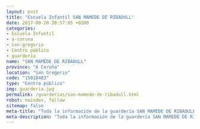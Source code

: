```yaml
---
layout: post
title: "Escuela Infantil SAN MAMEDE DE RIBADULL"
date: 2017-09-20 20:57:05 +0200
categories:
- Escuela Infantil
- a-coruna
- san-gregorio
- Centro público
- guarderia
name: "SAN MAMEDE DE RIBADULL"
province: "A Coruña"
location: "San Gregorio"
code: "15018483"
type: "Centro público"
img: guarderia.jpg
permalink: /guarderias/san-mamede-de-ribadull.html
robot: noindex, follow
sitemap: false
meta-title: "Toda la información de la guardería SAN MAMEDE DE RIBADULL"
meta-description: "Toda la información de la guardería SAN MAMEDE DE RIBADULL"
---
```

